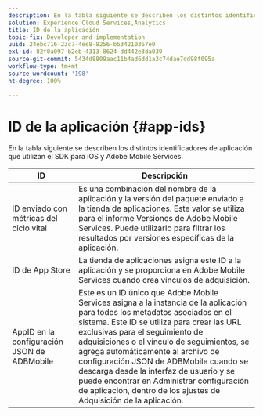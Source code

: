 ```yaml
---
description: En la tabla siguiente se describen los distintos identificadores de aplicación que utilizan el SDK para iOS y Adobe Mobile Services.
solution: Experience Cloud Services,Analytics
title: ID de la aplicación
topic-fix: Developer and implementation
uuid: 24ebc716-23c7-4ee8-8256-b534210367e0
exl-id: 82f0a097-b2eb-4313-8624-dd442e3da039
source-git-commit: 5434d8809aac11b4ad6dd1a3c74dae7dd98f095a
workflow-type: tm+mt
source-wordcount: '198'
ht-degree: 100%

---
```


# ID de la aplicación {#app-ids}

En la tabla siguiente se describen los distintos identificadores de aplicación que utilizan el SDK para iOS y Adobe Mobile Services.

| ID | Descripción |
|--- |--- |
| ID enviado con métricas del ciclo vital | Es una combinación del nombre de la aplicación y la versión del paquete enviado a la tienda de aplicaciones.  Este valor se utiliza para el informe Versiones de Adobe Mobile Services. Puede utilizarlo para filtrar los resultados por versiones específicas de la aplicación. |
| ID de App Store | La tienda de aplicaciones asigna este ID a la aplicación y se proporciona en Adobe Mobile Services cuando crea vínculos de adquisición. |
| AppID en la configuración JSON de ADBMobile | Este es un ID único que Adobe Mobile Services asigna a la instancia de la aplicación para todos los metadatos asociados en el sistema.  Este ID se utiliza para crear las URL exclusivas para el seguimiento de adquisiciones o el vínculo de seguimientos, se agrega automáticamente al archivo de configuración JSON de ADBMobile cuando se descarga desde la interfaz de usuario y se puede encontrar en Administrar configuración de aplicación, dentro de los ajustes de Adquisición de la aplicación. |
